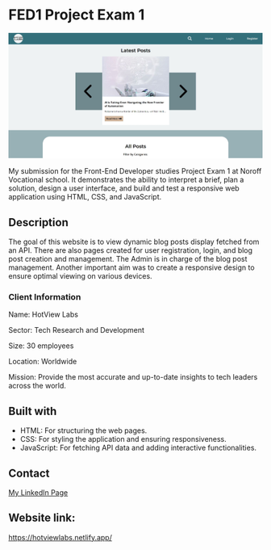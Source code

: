 # FED1 Project Exam 1

![Website image](images/website-img.JPG)

My submission for the Front-End Developer studies Project Exam 1 at Noroff Vocational school. It demonstrates the ability to interpret a brief, plan a solution, design a user interface, and build and test a responsive web application using HTML, CSS, and JavaScript.

## Description

The goal of this website is to view dynamic blog posts display fetched from an API. There are also pages created for user registration, login, and blog post creation and management. The Admin is in charge of the blog post management. Another important aim was to create a responsive design to ensure optimal viewing on various devices.

### Client Information

Name: HotView Labs

Sector: Tech Research and Development

Size: 30 employees

Location: Worldwide

Mission: Provide the most accurate and up-to-date insights to tech leaders across the world.

## Built with

- HTML: For structuring the web pages.
- CSS: For styling the application and ensuring responsiveness.
- JavaScript: For fetching API data and adding interactive functionalities.

## Contact

[My LinkedIn Page](https://www.linkedin.com/in/regine-dille-kornbakk-aa0a7b288/)

## Website link:

https://hotviewlabs.netlify.app/